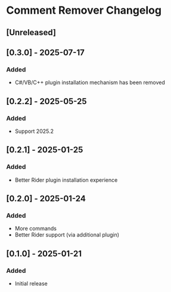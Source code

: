 <!-- Keep a Changelog guide -> https://keepachangelog.com -->

# Comment Remover Changelog

## [Unreleased]

## [0.3.0] - 2025-07-17
### Added
- C#/VB/C++ plugin installation mechanism has been removed

## [0.2.2] - 2025-05-25
### Added
- Support 2025.2

## [0.2.1] - 2025-01-25
### Added
- Better Rider plugin installation experience

## [0.2.0] - 2025-01-24
### Added
- More commands
- Better Rider support (via additional plugin)

## [0.1.0] - 2025-01-21
### Added
- Initial release
